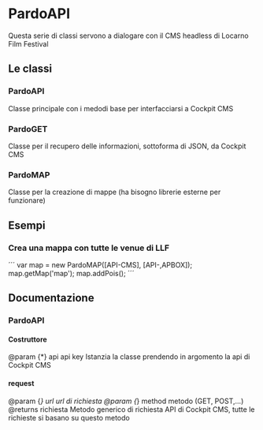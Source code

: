 
# PardoAPI
Questa serie di classi servono a dialogare con il CMS headless di Locarno Film Festival

## Le classi
### PardoAPI
Classe principale con i medodi base per interfacciarsi a Cockpit CMS
### PardoGET
Classe per il recupero delle informazioni, sottoforma di JSON, da Cockpit CMS
### PardoMAP
Classe per la creazione di mappe (ha bisogno librerie esterne per funzionare)

## Esempi
### Crea una mappa con tutte le venue di LLF
´´´
    var map = new PardoMAP([API-CMS], [API-,APBOX]);
    map.getMap('map');
    map.addPois();
´´´

## Documentazione
### PardoAPI
#### Costruttore
@param {*} api api key
Istanzia la classe prendendo in argomento la api di Cockpit CMS
#### request
@param {*} url url di richiesta
@param {*} method metodo (GET, POST,...)
@returns richiesta
Metodo generico di richiesta API di Cockpit CMS, tutte le richieste si basano su questo metodo

